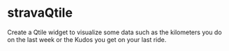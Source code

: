 # stravaQtile
Create a Qtile widget to visualize some data such as the kilometers you do on the last week or the Kudos you get on your last ride.
